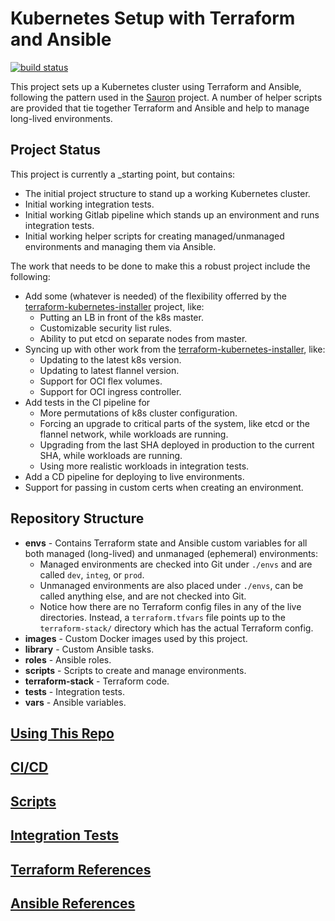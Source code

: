 # Kubernetes Setup with Terraform and Ansible

[![build status](https://gitlab-odx.oracle.com/sre/k8s-terraform-ansible/badges/master/build.svg)](https://gitlab-odx.oracle.com/sre/k8s-terraform-ansible/commits/master)

This project sets up a Kubernetes cluster using Terraform and Ansible, following the pattern used in the 
[Sauron](https://gitlab-odx.oracle.com/sre/sauron) project.  A number of helper scripts are provided that tie
together Terraform and Ansible and help to manage long-lived environments.

## Project Status

This project is currently a _starting point, but contains:
- The initial project structure to stand up a working Kubernetes cluster.
- Initial working integration tests.
- Initial working Gitlab pipeline which stands up an environment and runs integration tests.
- Initial working helper scripts for creating managed/unmanaged environments and managing them via Ansible. 

The work that needs to be done to make this a robust project include the following:
- Add some (whatever is needed) of the flexibility offerred by the [terraform-kubernetes-installer](https://github.com/oracle/terraform-kubernetes-installer)
project, like:
  - Putting an LB in front of the k8s master.
  - Customizable security list rules.
  - Ability to put etcd on separate nodes from master.
- Syncing up with other work from the [terraform-kubernetes-installer](https://github.com/oracle/terraform-kubernetes-installer), like:
   - Updating to the latest k8s version.
   - Updating to latest flannel version.
   - Support for OCI flex volumes.
   - Support for OCI ingress controller.
- Add tests in the CI pipeline for
  - More permutations of k8s cluster configuration.
  - Forcing an upgrade to critical parts of the system, like etcd or the flannel network, while workloads are running.
  - Upgrading from the last SHA deployed in production to the current SHA, while workloads are running.
  - Using more realistic workloads in integration tests.
- Add a CD pipeline for deploying to live environments.
- Support for passing in custom certs when creating an environment.

## Repository Structure

* **envs** - Contains Terraform state and Ansible custom variables for all both managed (long-lived) and unmanaged
(ephemeral) environments:
  * Managed environments are checked into Git under `./envs` and are called `dev`, `integ`, or `prod`.  
  * Unmanaged environments are also placed under `./envs`, can be called anything else, and are not checked into Git. 
  * Notice how there are no Terraform config files in any of the live directories. Instead, a `terraform.tfvars` 
  file points up to the `terraform-stack/` directory which has the actual Terraform config.
* **images** - Custom Docker images used by this project.
* **library** - Custom Ansible tasks.
* **roles** - Ansible roles.
* **scripts** - Scripts to create and manage environments.
* **terraform-stack** - Terraform code.
* **tests** - Integration tests.
* **vars** - Ansible variables.

## [Using This Repo](docs/usage.md)

## [CI/CD](docs/ci-cd.md)

## [Scripts](docs/scripts.md)

## [Integration Tests](tests/README.md)

## [Terraform References](docs/terraform.md)

## [Ansible References](docs/ansible.md)
